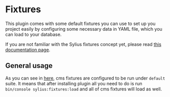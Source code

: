 # Fixtures

This plugin comes with some default fixtures you can use to set up you project easily by configuring 
some necessary data in YAML file, which you can load to your database.

If you are not familiar with the Sylius fixtures concept yet, please 
read [this documentation page](http://docs.sylius.com/en/1.2/book/architecture/fixtures.html).


## General usage

As you can see in [here](../tests/Application/config/packages/sylius_cms.yml), cms fixtures are configured to be run under `default` suite. It means that after installing plugin all you need to do is run `bin/console sylius:fixtures:load` and all of cms fixtures will load as well.
